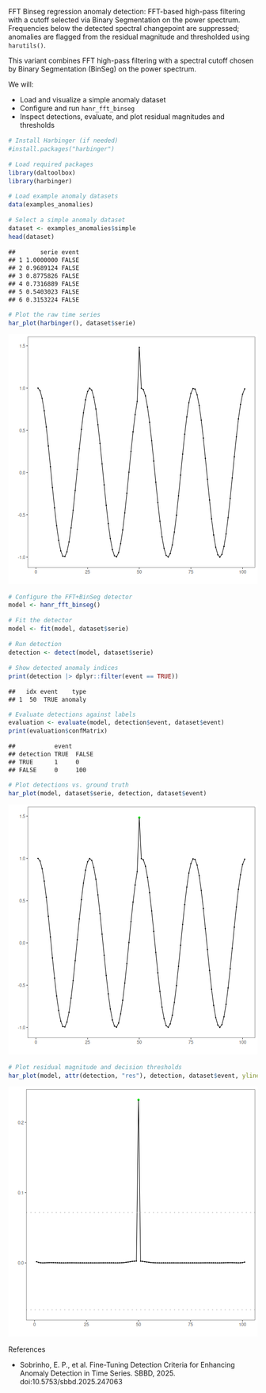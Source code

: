 FFT Binseg regression anomaly detection: FFT-based high-pass filtering with a cutoff selected via Binary Segmentation on the power spectrum. Frequencies below the detected spectral changepoint are suppressed; anomalies are flagged from the residual magnitude and thresholded using `harutils()`.

This variant combines FFT high-pass filtering with a spectral cutoff chosen by Binary Segmentation (BinSeg) on the power spectrum. 

We will:
- Load and visualize a simple anomaly dataset
- Configure and run `hanr_fft_binseg`
- Inspect detections, evaluate, and plot residual magnitudes and thresholds


``` r
# Install Harbinger (if needed)
#install.packages("harbinger")
```


``` r
# Load required packages
library(daltoolbox)
library(harbinger) 
```


``` r
# Load example anomaly datasets
data(examples_anomalies)
```


``` r
# Select a simple anomaly dataset
dataset <- examples_anomalies$simple
head(dataset)
```

```
##       serie event
## 1 1.0000000 FALSE
## 2 0.9689124 FALSE
## 3 0.8775826 FALSE
## 4 0.7316889 FALSE
## 5 0.5403023 FALSE
## 6 0.3153224 FALSE
```


``` r
# Plot the raw time series
har_plot(harbinger(), dataset$serie)
```

![plot of chunk unnamed-chunk-5](fig/hanr_fft_binseg/unnamed-chunk-5-1.png)


``` r
# Configure the FFT+BinSeg detector
model <- hanr_fft_binseg()
```


``` r
# Fit the detector
model <- fit(model, dataset$serie)
```


``` r
# Run detection
detection <- detect(model, dataset$serie)
```


``` r
# Show detected anomaly indices
print(detection |> dplyr::filter(event == TRUE))
```

```
##   idx event    type
## 1  50  TRUE anomaly
```


``` r
# Evaluate detections against labels
evaluation <- evaluate(model, detection$event, dataset$event)
print(evaluation$confMatrix)
```

```
##           event      
## detection TRUE  FALSE
## TRUE      1     0    
## FALSE     0     100
```


``` r
# Plot detections vs. ground truth
har_plot(model, dataset$serie, detection, dataset$event)
```

![plot of chunk unnamed-chunk-11](fig/hanr_fft_binseg/unnamed-chunk-11-1.png)


``` r
# Plot residual magnitude and decision thresholds
har_plot(model, attr(detection, "res"), detection, dataset$event, yline = attr(detection, "threshold"))
```

![plot of chunk unnamed-chunk-12](fig/hanr_fft_binseg/unnamed-chunk-12-1.png)

References 
- Sobrinho, E. P., et al. Fine-Tuning Detection Criteria for Enhancing Anomaly Detection in Time Series. SBBD, 2025. doi:10.5753/sbbd.2025.247063
